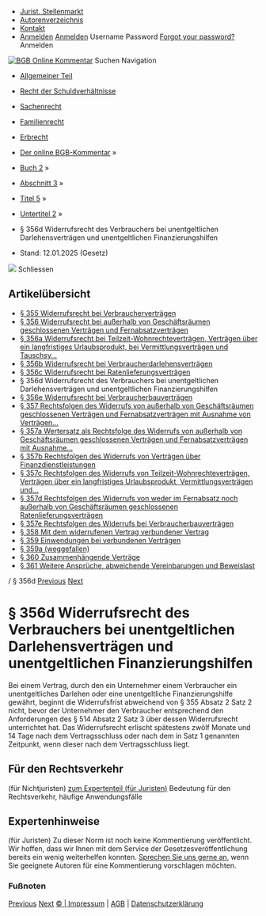   * [Jurist. Stellenmarkt](https://bgb.kommentar.de/Buch-2/Abschnitt-3/Titel-5/Untertitel-2/</job-board> "Jurist. Stellenmarkt")
  * [Autorenverzeichnis](https://bgb.kommentar.de/Buch-2/Abschnitt-3/Titel-5/Untertitel-2/</Autorenverzeichnis> "Autorenverzeichnis")
  * [Kontakt](https://bgb.kommentar.de/Buch-2/Abschnitt-3/Titel-5/Untertitel-2/</Kontakt>)
  * [Anmelden](https://bgb.kommentar.de/Buch-2/Abschnitt-3/Titel-5/Untertitel-2/<#login> "show login form") [Anmelden](https://bgb.kommentar.de/Buch-2/Abschnitt-3/Titel-5/Untertitel-2/<#> "hide login form") Username Password
[Forgot your password?](https://bgb.kommentar.de/Buch-2/Abschnitt-3/Titel-5/Untertitel-2/</user/forgotpassword>) Anmelden 


[![BGB Online Kommentar](https://bgb.kommentar.de/extension/bgb/design/bgb/images/logo.png)](https://bgb.kommentar.de/Buch-2/Abschnitt-3/Titel-5/Untertitel-2/</> "BGB Online Kommentar")
Suchen
Navigation
  * [Allgemeiner Teil](https://bgb.kommentar.de/Buch-2/Abschnitt-3/Titel-5/Untertitel-2/</Buch-1>)
  * [Recht der Schuldverhältnisse](https://bgb.kommentar.de/Buch-2/Abschnitt-3/Titel-5/Untertitel-2/</Buch-2>)
  * [Sachenrecht](https://bgb.kommentar.de/Buch-2/Abschnitt-3/Titel-5/Untertitel-2/</Buch-3>)
  * [Familienrecht](https://bgb.kommentar.de/Buch-2/Abschnitt-3/Titel-5/Untertitel-2/</Buch-4>)
  * [Erbrecht](https://bgb.kommentar.de/Buch-2/Abschnitt-3/Titel-5/Untertitel-2/</Buch-5>)


  * [Der online BGB-Kommentar](https://bgb.kommentar.de/Buch-2/Abschnitt-3/Titel-5/Untertitel-2/</>) »
  * [Buch 2](https://bgb.kommentar.de/Buch-2/Abschnitt-3/Titel-5/Untertitel-2/</Buch-2>) »
  * [Abschnitt 3](https://bgb.kommentar.de/Buch-2/Abschnitt-3/Titel-5/Untertitel-2/</Buch-2/Abschnitt-3>) »
  * [Titel 5](https://bgb.kommentar.de/Buch-2/Abschnitt-3/Titel-5/Untertitel-2/</Buch-2/Abschnitt-3/Titel-5>) »
  * [Untertitel 2](https://bgb.kommentar.de/Buch-2/Abschnitt-3/Titel-5/Untertitel-2/</Buch-2/Abschnitt-3/Titel-5/Untertitel-2>) »
  * § 356d Widerrufsrecht des Verbrauchers bei unentgeltlichen Darlehensverträgen und unentgeltlichen Finanzierungshilfen 
  * Stand: 12.01.2025 (Gesetz) 


![](https://vg01.met.vgwort.de/na/1c9909529ead4f509072c06d9081a7d5)
Schliessen 
## Artikelübersicht
  * [ § 355 Widerrufsrecht bei Verbraucherverträgen ](https://bgb.kommentar.de/Buch-2/Abschnitt-3/Titel-5/Untertitel-2/</Buch-2/Abschnitt-3/Titel-5/Untertitel-2/Widerrufsrecht-bei-Verbrauchervertraegen>)
  * [ § 356 Widerrufsrecht bei außerhalb von Geschäftsräumen geschlossenen Verträgen und Fernabsatzverträgen ](https://bgb.kommentar.de/Buch-2/Abschnitt-3/Titel-5/Untertitel-2/</Buch-2/Abschnitt-3/Titel-5/Untertitel-2/Widerrufsrecht-bei-ausserhalb-von-Geschaeftsraeumen-geschlossenen-Vertraegen-und-Fernabsatzvertraegen>)
  * [ § 356a Widerrufsrecht bei Teilzeit-Wohnrechteverträgen, Verträgen über ein langfristiges Urlaubsprodukt, bei Vermittlungsverträgen und Tauschsy... ](https://bgb.kommentar.de/Buch-2/Abschnitt-3/Titel-5/Untertitel-2/</Buch-2/Abschnitt-3/Titel-5/Untertitel-2/Widerrufsrecht-bei-Teilzeit-Wohnrechtevertraegen-Vertraegen-ueber-ein-langfristiges-Urlaubsprodukt-bei-Vermittlungsvertraegen-und-Tauschsystemvertraegen>)
  * [ § 356b Widerrufsrecht bei Verbraucherdarlehensverträgen ](https://bgb.kommentar.de/Buch-2/Abschnitt-3/Titel-5/Untertitel-2/</Buch-2/Abschnitt-3/Titel-5/Untertitel-2/Widerrufsrecht-bei-Verbraucherdarlehensvertraegen>)
  * [ § 356c Widerrufsrecht bei Ratenlieferungsverträgen ](https://bgb.kommentar.de/Buch-2/Abschnitt-3/Titel-5/Untertitel-2/</Buch-2/Abschnitt-3/Titel-5/Untertitel-2/Widerrufsrecht-bei-Ratenlieferungsvertraegen>)
  * § 356d Widerrufsrecht des Verbrauchers bei unentgeltlichen Darlehensverträgen und unentgeltlichen Finanzierungshilfen 
  * [ § 356e Widerrufsrecht bei Verbraucherbauverträgen ](https://bgb.kommentar.de/Buch-2/Abschnitt-3/Titel-5/Untertitel-2/</Buch-2/Abschnitt-3/Titel-5/Untertitel-2/Widerrufsrecht-bei-Verbraucherbauvertraegen>)
  * [ § 357 Rechtsfolgen des Widerrufs von außerhalb von Geschäftsräumen geschlossenen Verträgen und Fernabsatzverträgen mit Ausnahme von Verträgen... ](https://bgb.kommentar.de/Buch-2/Abschnitt-3/Titel-5/Untertitel-2/</Buch-2/Abschnitt-3/Titel-5/Untertitel-2/Rechtsfolgen-des-Widerrufs-von-ausserhalb-von-Geschaeftsraeumen-geschlossenen-Vertraegen-und-Fernabsatzvertraegen-mit-Ausnahme-von-Vertraegen-ueber-Finanzdienstleistungen>)
  * [ § 357a Wertersatz als Rechtsfolge des Widerrufs von außerhalb von Geschäftsräumen geschlossenen Verträgen und Fernabsatzverträgen mit Ausnahme... ](https://bgb.kommentar.de/Buch-2/Abschnitt-3/Titel-5/Untertitel-2/</Buch-2/Abschnitt-3/Titel-5/Untertitel-2/Wertersatz-als-Rechtsfolge-des-Widerrufs-von-ausserhalb-von-Geschaeftsraeumen-geschlossenen-Vertraegen-und-Fernabsatzvertraegen-mit-Ausnahme-von-Vertraegen-ueber-Finanzdienstleistungen>)
  * [ § 357b Rechtsfolgen des Widerrufs von Verträgen über Finanzdienstleistungen ](https://bgb.kommentar.de/Buch-2/Abschnitt-3/Titel-5/Untertitel-2/</Buch-2/Abschnitt-3/Titel-5/Untertitel-2/Rechtsfolgen-des-Widerrufs-von-Vertraegen-ueber-Finanzdienstleistungen>)
  * [ § 357c Rechtsfolgen des Widerrufs von Teilzeit-Wohnrechteverträgen, Verträgen über ein langfristiges Urlaubsprodukt, Vermittlungsverträgen und... ](https://bgb.kommentar.de/Buch-2/Abschnitt-3/Titel-5/Untertitel-2/</Buch-2/Abschnitt-3/Titel-5/Untertitel-2/Rechtsfolgen-des-Widerrufs-von-Teilzeit-Wohnrechtevertraegen-Vertraegen-ueber-ein-langfristiges-Urlaubsprodukt-Vermittlungsvertraegen-und-Tauschsystemvertraegen>)
  * [ § 357d Rechtsfolgen des Widerrufs von weder im Fernabsatz noch außerhalb von Geschäftsräumen geschlossenen Ratenlieferungsverträgen ](https://bgb.kommentar.de/Buch-2/Abschnitt-3/Titel-5/Untertitel-2/</Buch-2/Abschnitt-3/Titel-5/Untertitel-2/Rechtsfolgen-des-Widerrufs-von-weder-im-Fernabsatz-noch-ausserhalb-von-Geschaeftsraeumen-geschlossenen-Ratenlieferungsvertraegen>)
  * [ § 357e Rechtsfolgen des Widerrufs bei Verbraucherbauverträgen ](https://bgb.kommentar.de/Buch-2/Abschnitt-3/Titel-5/Untertitel-2/</Buch-2/Abschnitt-3/Titel-5/Untertitel-2/Rechtsfolgen-des-Widerrufs-bei-Verbraucherbauvertraegen>)
  * [ § 358 Mit dem widerrufenen Vertrag verbundener Vertrag ](https://bgb.kommentar.de/Buch-2/Abschnitt-3/Titel-5/Untertitel-2/</Buch-2/Abschnitt-3/Titel-5/Untertitel-2/Mit-dem-widerrufenen-Vertrag-verbundener-Vertrag>)
  * [ § 359 Einwendungen bei verbundenen Verträgen ](https://bgb.kommentar.de/Buch-2/Abschnitt-3/Titel-5/Untertitel-2/</Buch-2/Abschnitt-3/Titel-5/Untertitel-2/Einwendungen-bei-verbundenen-Vertraegen>)
  * [ § 359a (weggefallen) ](https://bgb.kommentar.de/Buch-2/Abschnitt-3/Titel-5/Untertitel-2/</Buch-2/Abschnitt-3/Titel-5/Untertitel-2/weggefallen>)
  * [ § 360 Zusammenhängende Verträge ](https://bgb.kommentar.de/Buch-2/Abschnitt-3/Titel-5/Untertitel-2/</Buch-2/Abschnitt-3/Titel-5/Untertitel-2/Zusammenhaengende-Vertraege>)
  * [ § 361 Weitere Ansprüche, abweichende Vereinbarungen und Beweislast ](https://bgb.kommentar.de/Buch-2/Abschnitt-3/Titel-5/Untertitel-2/</Buch-2/Abschnitt-3/Titel-5/Untertitel-2/Weitere-Ansprueche-abweichende-Vereinbarungen-und-Beweislast>)


/ § 356d 
[Previous](https://bgb.kommentar.de/Buch-2/Abschnitt-3/Titel-5/Untertitel-2/</Buch-2/Abschnitt-3/Titel-5/Untertitel-2/Widerrufsrecht-bei-Ratenlieferungsvertraegen> "§ 356c Widerrufsrecht bei Ratenlieferungsverträgen") [Next](https://bgb.kommentar.de/Buch-2/Abschnitt-3/Titel-5/Untertitel-2/</Buch-2/Abschnitt-3/Titel-5/Untertitel-2/Widerrufsrecht-bei-Verbraucherbauvertraegen> "§ 356e Widerrufsrecht bei Verbraucherbauverträgen")
# § 356d Widerrufsrecht des Verbrauchers bei unentgeltlichen Darlehensverträgen und unentgeltlichen Finanzierungshilfen
Bei einem Vertrag, durch den ein Unternehmer einem Verbraucher ein unentgeltliches Darlehen oder eine unentgeltliche Finanzierungshilfe gewährt, beginnt die Widerrufsfrist abweichend von § 355 Absatz 2 Satz 2 nicht, bevor der Unternehmer den Verbraucher entsprechend den Anforderungen des § 514 Absatz 2 Satz 3 über dessen Widerrufsrecht unterrichtet hat. Das Widerrufsrecht erlischt spätestens zwölf Monate und 14 Tage nach dem Vertragsschluss oder nach dem in Satz 1 genannten Zeitpunkt, wenn dieser nach dem Vertragsschluss liegt.
## Für den Rechtsverkehr 
(für Nichtjuristen)
[zum Expertenteil (für Juristen)](https://bgb.kommentar.de/Buch-2/Abschnitt-3/Titel-5/Untertitel-2/<#expertenhinweise>)
Bedeutung für den Rechtsverkehr, häufige Anwendungsfälle
## Expertenhinweise
(für Juristen)
Zu dieser Norm ist noch keine Kommentierung veröffentlicht. Wir hoffen, dass wir Ihnen mit dem Service der Gesetzesveröffentlichung bereits ein wenig weiterhelfen konnten. [Sprechen Sie uns gerne an](https://bgb.kommentar.de/Buch-2/Abschnitt-3/Titel-5/Untertitel-2/</Kontakt>), wenn Sie geeignete Autoren für eine Kommentierung vorschlagen möchten. 
### Fußnoten
[Previous](https://bgb.kommentar.de/Buch-2/Abschnitt-3/Titel-5/Untertitel-2/</Buch-2/Abschnitt-3/Titel-5/Untertitel-2/Widerrufsrecht-bei-Ratenlieferungsvertraegen> "§ 356c Widerrufsrecht bei Ratenlieferungsverträgen") [Next](https://bgb.kommentar.de/Buch-2/Abschnitt-3/Titel-5/Untertitel-2/</Buch-2/Abschnitt-3/Titel-5/Untertitel-2/Widerrufsrecht-bei-Verbraucherbauvertraegen> "§ 356e Widerrufsrecht bei Verbraucherbauverträgen")
[© | Impressum](https://bgb.kommentar.de/Buch-2/Abschnitt-3/Titel-5/Untertitel-2/</Kontakt>) | [AGB](https://bgb.kommentar.de/Buch-2/Abschnitt-3/Titel-5/Untertitel-2/</AGB>) | [Datenschutzerklärung](https://bgb.kommentar.de/Buch-2/Abschnitt-3/Titel-5/Untertitel-2/</Datenschutzerklaerung-fuer-Leser>)
